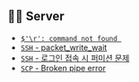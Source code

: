 ## 🤷‍♂️ Server
- [`$'\r': command not found `](./sh-error.md)
- [`SSH` - packet_write_wait](./SSH-wait.md)
- [`SSH` - 로그인 접속 시 퍼미션 문제](./SSH-permision-error.md)
- [`SCP` - Broken pipe error](./scp-broken.md)
